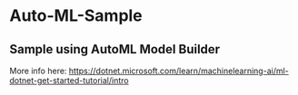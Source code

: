 # Auto-ML-Sample
## Sample using AutoML Model Builder
More info here: https://dotnet.microsoft.com/learn/machinelearning-ai/ml-dotnet-get-started-tutorial/intro 